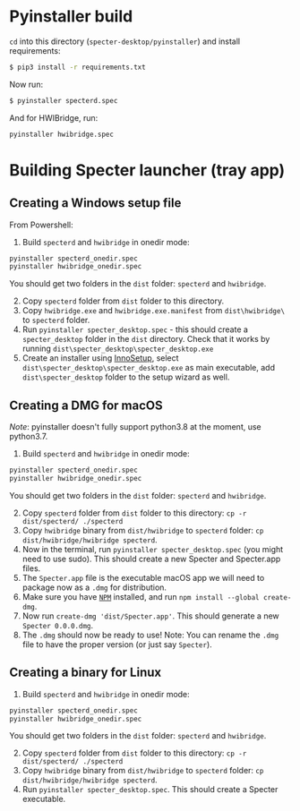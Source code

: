 # Pyinstaller build

`cd` into this directory (`specter-desktop/pyinstaller`) and install requirements:

```bash
$ pip3 install -r requirements.txt
```

Now run:

```bash
$ pyinstaller specterd.spec
```

And for HWIBridge, run: 

```bash
pyinstaller hwibridge.spec
```

# Building Specter launcher (tray app)

## Creating a Windows setup file

From Powershell:

1. Build `specterd` and `hwibridge` in onedir mode:

```bash
pyinstaller specterd_onedir.spec
pyinstaller hwibridge_onedir.spec
```

You should get two folders in the `dist` folder: `specterd` and `hwibridge`.

2. Copy `specterd` folder from `dist` folder to this directory.
3. Copy `hwibridge.exe` and `hwibridge.exe.manifest` from `dist\hwibridge\` to `specterd` folder.
4. Run `pyinstaller specter_desktop.spec` - this should create a `specter_desktop` folder in the `dist` directory. Check that it works by running `dist\specter_desktop\specter_desktop.exe`
5. Create an installer using [InnoSetup](https://jrsoftware.org/isdl.php#stable), select `dist\specter_desktop\specter_desktop.exe` as main executable, add `dist\specter_desktop` folder to the setup wizard as well.

## Creating a DMG for macOS

*Note*: pyinstaller doesn't fully support python3.8 at the moment, use python3.7.

1. Build `specterd` and `hwibridge` in onedir mode:

```bash
pyinstaller specterd_onedir.spec
pyinstaller hwibridge_onedir.spec
```

You should get two folders in the `dist` folder: `specterd` and `hwibridge`.

2. Copy `specterd` folder from `dist` folder to this directory: `cp -r dist/specterd/ ./specterd`
3. Copy `hwibridge` binary from `dist/hwibridge` to `specterd` folder: `cp dist/hwibridge/hwibridge specterd`.
4. Now in the terminal, run `pyinstaller specter_desktop.spec` (you might need to use sudo). This should create a new Specter and Specter.app files.
5. The `Specter.app` file is the executable macOS app we will need to package now as a `.dmg` for distribution.
6. Make sure you have [`NPM`](https://www.npmjs.com/get-npm) installed, and run `npm install --global create-dmg`.
7. Now run `create-dmg 'dist/Specter.app'`. This should generate a new `Specter 0.0.0.dmg`.
8. The `.dmg` should now be ready to use! Note: You can rename the `.dmg` file to have the proper version (or just say `Specter`).

## Creating a binary for Linux

1. Build `specterd` and `hwibridge` in onedir mode:

```bash
pyinstaller specterd_onedir.spec
pyinstaller hwibridge_onedir.spec
```

You should get two folders in the `dist` folder: `specterd` and `hwibridge`.

2. Copy `specterd` folder from `dist` folder to this directory: `cp -r dist/specterd/ ./specterd`
3. Copy `hwibridge` binary from `dist/hwibridge` to `specterd` folder: `cp dist/hwibridge/hwibridge specterd`.
4. Run `pyinstaller specter_desktop.spec`. This should create a Specter executable.

